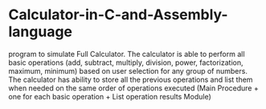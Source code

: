 # Calculator-in-C-and-Assembly-language
program to simulate Full Calculator. The calculator is able to perform all basic operations (add, subtract, multiply, division, power, factorization, maximum, minimum) based on user selection for any group of numbers. The calculator has ability to store all the previous operations and list them when needed on the same order of operations executed (Main Procedure + one for each basic operation + List operation results Module)
